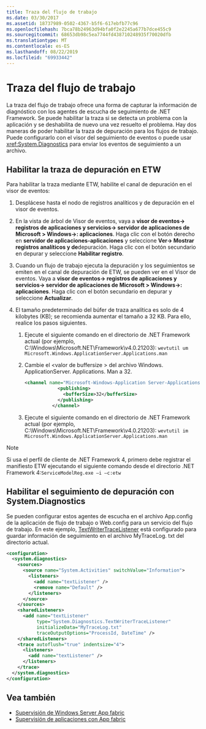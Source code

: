 ```yaml
---
title: Traza del flujo de trabajo
ms.date: 03/30/2017
ms.assetid: 18737989-0502-4367-b5f6-617ebfb77c96
ms.openlocfilehash: 7bca78b24963d94bfa0f2e2245a677b7dce455c9
ms.sourcegitcommit: 68653db98c5ea7744fd438710248935f70020dfb
ms.translationtype: MT
ms.contentlocale: es-ES
ms.lasthandoff: 08/22/2019
ms.locfileid: "69933442"
---
```

# <a name="workflow-tracing"></a>Traza del flujo de trabajo
La traza del flujo de trabajo ofrece una forma de capturar la información de diagnóstico con los agentes de escucha de seguimiento de .NET Framework. Se puede habilitar la traza si se detecta un problema con la aplicación y se deshabilita de nuevo una vez resuelto el problema. Hay dos maneras de poder habilitar la traza de depuración para los flujos de trabajo. Puede configurarlo con el visor del seguimiento de eventos o puede usar <xref:System.Diagnostics> para enviar los eventos de seguimiento a un archivo.  
  
## <a name="enabling-debug-tracing-in-etw"></a>Habilitar la traza de depuración en ETW  
 Para habilitar la traza mediante ETW, habilite el canal de depuración en el visor de eventos:  
  
1. Desplácese hasta el nodo de registros analíticos y de depuración en el visor de eventos.  
  
2. En la vista de árbol de Visor de eventos, vaya a **visor de eventos-> registros de aplicaciones y servicios-> servidor de aplicaciones de Microsoft > Windows->: aplicaciones**. Haga clic con el botón derecho en **servidor de aplicaciones-aplicaciones** y seleccione **Ver-> Mostrar registros analíticos y de**depuración. Haga clic con el botón secundario en depurar y seleccione **Habilitar registro**.  
  
3. Cuando un flujo de trabajo ejecuta la depuración y los seguimientos se emiten en el canal de depuración de ETW, se pueden ver en el Visor de eventos. Vaya a **visor de eventos-> registros de aplicaciones y servicios-> servidor de aplicaciones de Microsoft > Windows->: aplicaciones**. Haga clic con el botón secundario en depurar y seleccione **Actualizar**.  
  
4. El tamaño predeterminado del búfer de traza analítica es solo de 4 kilobytes (KB); se recomienda aumentar el tamaño a 32 KB. Para ello, realice los pasos siguientes.  
  
    1. Ejecute el siguiente comando en el directorio de .NET Framework actual (por ejemplo, C:\Windows\Microsoft.NET\Framework\v4.0.21203): `wevtutil um Microsoft.Windows.ApplicationServer.Applications.man`  
  
    2. Cambie el \<valor de buffersize > del archivo Windows. ApplicationServer. Applications. Man a 32.  
  
        ```xml  
        <channel name="Microsoft-Windows-Application Server-Applications/Analytic" chid="ANALYTIC_CHANNEL" symbol="ANALYTIC_CHANNEL" type="Analytic" enabled="false" isolation="Application" message="$(string.MICROSOFT_WINDOWS_APPLICATIONSERVER_APPLICATIONS.channel.ANALYTIC_CHANNEL.message)" >  
                    <publishing>  
                      <bufferSize>32</bufferSize>  
                    </publishing>  
                  </channel>  
        ```  
  
    3. Ejecute el siguiente comando en el directorio de .NET Framework actual (por ejemplo, C:\Windows\Microsoft.NET\Framework\v4.0.21203): `wevtutil im Microsoft.Windows.ApplicationServer.Applications.man`  
  
> [!NOTE]
> Si usa el perfil de cliente de .NET Framework 4, primero debe registrar el manifiesto ETW ejecutando el siguiente comando desde el directorio .NET Framework 4:`ServiceModelReg.exe –i –c:etw`  
  
## <a name="enabling-debug-tracing-using-systemdiagnostics"></a>Habilitar el seguimiento de depuración con System.Diagnostics  
 Se pueden configurar estos agentes de escucha en el archivo App.config de la aplicación de flujo de trabajo o Web.config para un servicio del flujo de trabajo. En este ejemplo, [TextWriterTraceListener](https://go.microsoft.com/fwlink/?LinkId=165424) está configurado para guardar información de seguimiento en el archivo MyTraceLog. txt del directorio actual.  
  
```xml  
<configuration>  
  <system.diagnostics>  
    <sources>  
      <source name="System.Activities" switchValue="Information">  
        <listeners>  
          <add name="textListener" />  
          <remove name="Default" />  
        </listeners>  
      </source>  
    </sources>  
    <sharedListeners>  
      <add name="textListener"  
           type="System.Diagnostics.TextWriterTraceListener"  
           initializeData="MyTraceLog.txt"  
           traceOutputOptions="ProcessId, DateTime" />  
    </sharedListeners>  
    <trace autoflush="true" indentsize="4">  
      <listeners>  
        <add name="textListener" />  
      </listeners>  
    </trace>  
  </system.diagnostics>  
</configuration>  
```  
  
## <a name="see-also"></a>Vea también

- [Supervisión de Windows Server App fabric](https://go.microsoft.com/fwlink/?LinkId=201273)
- [Supervisión de aplicaciones con App fabric](https://go.microsoft.com/fwlink/?LinkId=201275)

